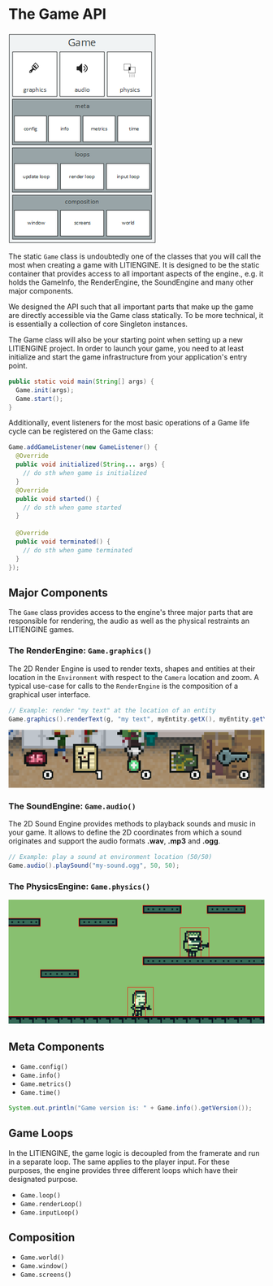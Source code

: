 # The Game API 

![Game API](images/api-game.png)

The static `Game` class is undoubtedly one of the classes that you will call the most when creating a game with LITIENGINE. It is designed to be the static container that provides access to all important aspects of the engine., e.g. it holds the GameInfo, the RenderEngine, the SoundEngine and many other major components.

We designed the API such that all important parts that make up the game are directly accessible via the Game class statically. To be more technical, it is essentially a collection of core Singleton instances.

The Game class will also be your starting point when setting up a new LITIENGINE project. In order to launch your game, you need to at least initialize and start the game infrastructure from your application's entry point.

```java
public static void main(String[] args) {
  Game.init(args);
  Game.start();
}
```

Additionally, event listeners for the most basic operations of a Game life cycle can be registered on the Game class:

```java
Game.addGameListener(new GameListener() {
  @Override
  public void initialized(String... args) {
    // do sth when game is initialized
  }
  @Override
  public void started() {
    // do sth when game started
  }

  @Override
  public void terminated() {
    // do sth when game terminated
  }
});
```

## Major Components

The `Game` class provides access to the engine's three major parts that are responsible for rendering, the audio as well as the physical restraints an LITIENGINE games.

### The RenderEngine: `Game.graphics()`

The 2D Render Engine is used to render texts, shapes and entities at their location in the `Environment` with respect to the `Camera` location and zoom. A typical use-case for calls to the `RenderEngine` is the composition of a graphical user interface.

```java
// Example: render "my text" at the location of an entity
Game.graphics().renderText(g, "my text", myEntity.getX(), myEntity.getY());
```

![Example: Display texts and images with the RenderEngine](images/text-and-image-renderengine.png)

### The SoundEngine: `Game.audio()`

The 2D Sound Engine provides methods to playback sounds and music in your game. It allows to define the 2D coordinates from which a sound originates and support the audio formats **.wav**, **.mp3** and **.ogg**.

```java
// Example: play a sound at environment location (50/50)
Game.audio().playSound("my-sound.ogg", 50, 50);
```

### The PhysicsEngine: `Game.physics()`

![Example: Entity movement with the PhysicsEngine](images/physics-example.gif)

## Meta Components

* `Game.config()`
* `Game.info()`
* `Game.metrics()`
* `Game.time()`

```java
System.out.println("Game version is: " + Game.info().getVersion());
```

## Game Loops

In the LITIENGINE, the game logic is decoupled from the framerate and run in a separate loop. The same applies to the player input. For these purposes, the engine provides three different loops which have their designated purpose.

* `Game.loop()`
* `Game.renderLoop()`
* `Game.inputLoop()`

## Composition

* `Game.world()`
* `Game.window()`
* `Game.screens()`

